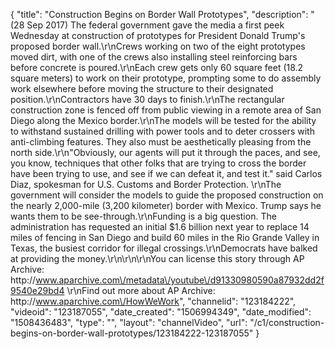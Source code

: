 {
    "title": "Construction Begins on Border Wall Prototypes",
    "description": "(28 Sep 2017) The federal government gave the media a first peek Wednesday at construction of prototypes for President Donald Trump's proposed border wall.\r\nCrews working on two of the eight prototypes moved dirt, with one of the crews also installing steel reinforcing bars before concrete is poured.\r\nEach crew gets only 60 square feet (18.2 square meters) to work on their prototype, prompting some to do assembly work elsewhere before moving the structure to their designated position.\r\nContractors have 30 days to finish.\r\nThe rectangular construction zone is fenced off from public viewing in a remote area of San Diego along the Mexico border.\r\nThe models will be tested for the ability to withstand sustained drilling with power tools and to deter crossers with anti-climbing features. They also must be aesthetically pleasing from the north side.\r\n\"Obviously, our agents will put it through the paces, and see, you know, techniques that other folks that are trying to cross the border have been trying to use, and see if we can defeat it, and test it.\" said Carlos Diaz, spokesman for U.S. Customs and Border Protection. \r\nThe government will consider the models to guide the proposed construction on the nearly 2,000-mile (3,200 kilometer) border with Mexico. Trump says he wants them to be see-through.\r\nFunding is a big question. The administration has requested an initial $1.6 billion next year to replace 14 miles of fencing in San Diego and build 60 miles in the Rio Grande Valley in Texas, the busiest corridor for illegal crossings.\r\nDemocrats have balked at providing the money.\r\n\r\n\r\nYou can license this story through AP Archive: http:\/\/www.aparchive.com\/metadata\/youtube\/d91330980590a87932dd2f9540e29bd4 \r\nFind out more about AP Archive: http:\/\/www.aparchive.com\/HowWeWork",
    "channelid": "123184222",
    "videoid": "123187055",
    "date_created": "1506994349",
    "date_modified": "1508436483",
    "type": "",
    "layout": "channelVideo",
    "url": "\/c1\/construction-begins-on-border-wall-prototypes\/123184222-123187055"
}
